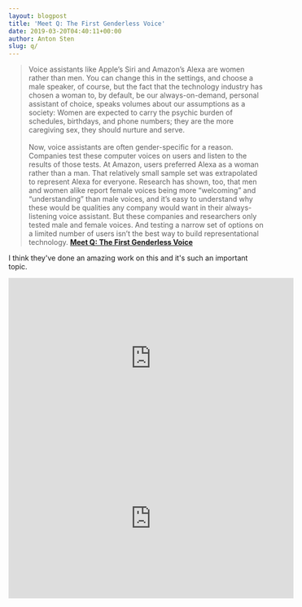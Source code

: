 ```yaml
---
layout: blogpost
title: 'Meet Q: The First Genderless Voice'
date: 2019-03-20T04:40:11+00:00
author: Anton Sten
slug: q/
---
```


>Voice assistants like Apple’s Siri and Amazon’s Alexa are women rather than men. You can change this in the settings, and choose a male speaker, of course, but the fact that the technology industry has chosen a woman to, by default, be our always-on-demand, personal assistant of choice, speaks volumes about our assumptions as a society: Women are expected to carry the psychic burden of schedules, birthdays, and phone numbers; they are the more caregiving sex, they should nurture and serve.<br /><br />
Now, voice assistants are often gender-specific for a reason. Companies test these computer voices on users and listen to the results of those tests. At Amazon, users preferred Alexa as a woman rather than a man. That relatively small sample set was extrapolated to represent Alexa for everyone. Research has shown, too, that men and women alike report female voices being more “welcoming” and “understanding” than male voices, and it’s easy to understand why these would be qualities any company would want in their always-listening voice assistant. But these companies and researchers only tested male and female voices. And testing a narrow set of options on a limited number of users isn’t the best way to build representational technology.
**[Meet Q: The First Genderless Voice](https://www.fastcompany.com/90321378/the-worlds-first-genderless-ai-voice-is-here-listen-now)**

I think they've done an amazing work on this and it's such an important topic. 

<iframe width="560" height="315" src="https://www.youtube-nocookie.com/embed/jasEIteA3Ag" frameborder="0" allow="accelerometer; autoplay; encrypted-media; gyroscope; picture-in-picture" allowfullscreen></iframe>

<iframe width="560" height="315" src="https://www.youtube-nocookie.com/embed/lvv6zYOQqm0" frameborder="0" allow="accelerometer; autoplay; encrypted-media; gyroscope; picture-in-picture" allowfullscreen></iframe>

